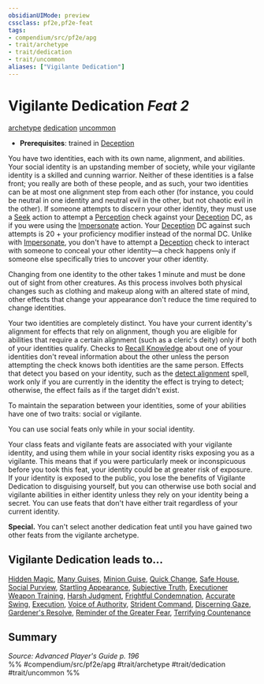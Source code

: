 ```yaml
---
obsidianUIMode: preview
cssclass: pf2e,pf2e-feat
tags:
- compendium/src/pf2e/apg
- trait/archetype
- trait/dedication
- trait/uncommon
aliases: ["Vigilante Dedication"]
---
```

# Vigilante Dedication  *Feat 2*  
[archetype](archetype.md "Archetype Feat Trait")  [dedication](dedication.md "Dedication Feat Trait")  [uncommon](uncommon.md "Uncommon Rarity Trait")  

- **Prerequisites**: trained in [Deception](skills.md#Deception)

You have two identities, each with its own name, alignment, and abilities. Your social identity is an upstanding member of society, while your vigilante identity is a skilled and cunning warrior. Neither of these identities is a false front; you really are both of these people, and as such, your two identities can be at most one alignment step from each other (for instance, you could be neutral in one identity and neutral evil in the other, but not chaotic evil in the other). If someone attempts to discern your other identity, they must use a [Seek](seek.md) action to attempt a [Perception](skills.md#Perception) check against your [Deception](skills.md#Deception) DC, as if you were using the [Impersonate](impersonate.md) action. Your [Deception](skills.md#Deception) DC against such attempts is 20 + your proficiency modifier instead of the normal DC. Unlike with [Impersonate](impersonate.md), you don't have to attempt a [Deception](skills.md#Deception) check to interact with someone to conceal your other identity—a check happens only if someone else specifically tries to uncover your other identity.

Changing from one identity to the other takes 1 minute and must be done out of sight from other creatures. As this process involves both physical changes such as clothing and makeup along with an altered state of mind, other effects that change your appearance don't reduce the time required to change identities.

Your two identities are completely distinct. You have your current identity's alignment for effects that rely on alignment, though you are eligible for abilities that require a certain alignment (such as a cleric's deity) only if both of your identities qualify. Checks to [Recall Knowledge](recall-knowledge.md) about one of your identities don't reveal information about the other unless the person attempting the check knows both identities are the same person. Effects that detect you based on your identity, such as the [detect alignment](detect-alignment.md) spell, work only if you are currently in the identity the effect is trying to detect; otherwise, the effect fails as if the target didn't exist.

To maintain the separation between your identities, some of your abilities have one of two traits: social or vigilante.

You can use social feats only while in your social identity.

Your class feats and vigilante feats are associated with your vigilante identity, and using them while in your social identity risks exposing you as a vigilante. This means that if you were particularly meek or inconspicuous before you took this feat, your identity could be at greater risk of exposure. If your identity is exposed to the public, you lose the benefits of Vigilante Dedication to disguising yourself, but you can otherwise use both social and vigilante abilities in either identity unless they rely on your identity being a secret. You can use feats that don't have either trait regardless of your current identity.

**Special.** You can't select another dedication feat until you have gained two other feats from the vigilante archetype.

## Vigilante Dedication leads to...

[Hidden Magic](hidden-magic-apg.md), [Many Guises](many-guises-apg.md), [Minion Guise](minion-guise-apg.md), [Quick Change](quick-change-apg.md), [Safe House](safe-house-apg.md), [Social Purview](social-purview-apg.md), [Startling Appearance](startling-appearance-apg.md), [Subjective Truth](subjective-truth-apg.md), [Executioner Weapon Training](executioner-weapon-training-ngd.md), [Harsh Judgment](harsh-judgment-ngd.md), [Frightful Condemnation](frightful-condemnation-ngd.md), [Accurate Swing](accurate-swing-ngd.md), [Execution](execution-ngd.md), [Voice of Authority](voice-of-authority-ngd.md), [Strident Command](strident-command-ngd.md), [Discerning Gaze](discerning-gaze-ngd.md), [Gardener's Resolve](gardeners-resolve-ngd.md), [Reminder of the Greater Fear](reminder-of-the-greater-fear-ngd.md), [Terrifying Countenance](terrifying-countenance-ngd.md)

## Summary

*Source: Advanced Player's Guide p. 196*  
%% #compendium/src/pf2e/apg #trait/archetype #trait/dedication #trait/uncommon %%